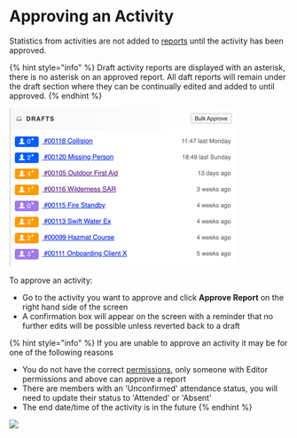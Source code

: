 # Approving an Activity

Statistics from activities are not added to [reports](../reports/) until the activity has been approved.

{% hint style="info" %}
Draft activity reports are displayed with an asterisk, there is no asterisk on an approved report. All daft reports will remain under the draft section where they can be continually edited and added to until approved.
{% endhint %}

![](../../.gitbook/assets/approving-an-activity-1.png)

To approve an activity:

* Go to the activity you want to approve and click **Approve Report** on the right hand side of the screen
* A confirmation box will appear on the screen with a reminder that no further edits will be possible unless reverted back to a draft

{% hint style="info" %}
If you are unable to approve an activity it may be for one of the following reasons

* You do not have the correct [permissions](../../user-access/permissions.md), only someone with Editor permissions and above can approve a report
* There are members with an 'Unconfirmed' attendance status, you will need to update their status to 'Attended' or 'Absent'
* The end date/time of the activity is in the future
{% endhint %}

![](../../.gitbook/assets/approving-an-activity-2.gif)



